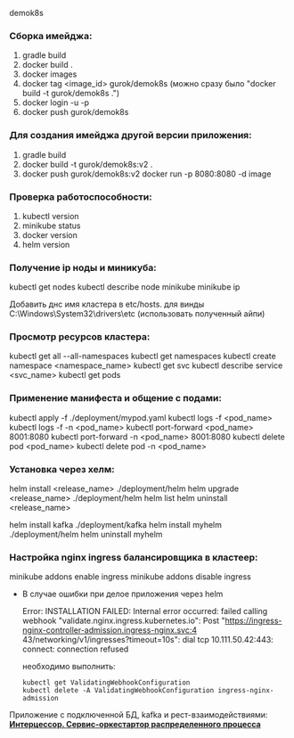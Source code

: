 demok8s

### Сборка имейджа:
1. gradle build
2. docker build .
3. docker images
4. docker tag <image_id> gurok/demok8s (можно сразу было "docker build -t gurok/demok8s .")
5. docker login -u <user> -p <password>
6. docker push gurok/demok8s

### Для создания имейджа другой версии приложения:
1. gradle build
2. docker build -t gurok/demok8s:v2 .
3. docker push gurok/demok8s:v2
   docker run -p 8080:8080 -d image

### Проверка работоспособности:
1. kubectl version
2. minikube status
3. docker version
4. helm version 

### Получение ip ноды и миникуба:
kubectl get nodes
kubectl describe node minikube
minikube ip

Добавить днс имя кластера в etc/hosts. для винды C:\Windows\System32\drivers\etc (использовать полученный айпи)

### Просмотр ресурсов кластера:
kubectl get all --all-namespaces
kubectl get namespaces
kubectl create namespace <namespace_name>
kubectl get svc
kubectl describe service <svc_name>
kubectl get pods

### Применение манифеста и общение с подами:
kubectl apply -f ./deployment/mypod.yaml
kubectl logs -f <pod_name>
kubectl logs -f -n <namespace> <pod_name> 
kubectl port-forward <pod_name> 8001:8080
kubectl port-forward -n <namespace> <pod_name> 8001:8080
kubectl delete pod <pod_name>
kubectl delete pod -n <namespace> <pod_name>

### Установка через хелм:
helm install <release_name> ./deployment/helm
helm upgrade <release_name> ./deployment/helm
helm list
helm uninstall <release_name>

helm install kafka ./deployment/kafka
helm install myhelm ./deployment/helm
helm uninstall myhelm

### Настройка nginx ingress балансировщика в кластеер:
minikube addons enable ingress
minikube addons disable ingress

- В случае ошибки при делое приложения через helm

  Error: INSTALLATION FAILED: Internal error occurred: failed calling webhook "validate.nginx.ingress.kubernetes.io": Post "https://ingress-nginx-controller-admission.ingress-nginx.svc:4
  43/networking/v1/ingresses?timeout=10s": dial tcp 10.111.50.42:443: connect: connection refused

  необходимо выполнить:
    ```
    kubectl get ValidatingWebhookConfiguration
    kubectl delete -A ValidatingWebhookConfiguration ingress-nginx-admission
    ```

Приложение с подключенной БД, kafka и рест-взаимодействиями:
[**Интерцессор. Сервис-оркестартор распределенного процесса**](https://github.com/GUR-ok/arch-brokerage-intercessor)

